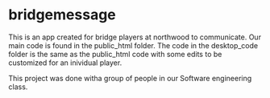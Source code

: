 # bridgemessage

This is an app created for bridge players at northwood to communicate.
Our main code is found in the public_html folder.
The code in the desktop_code folder is the same as the public_html code with some edits to be customized for an inividual player.

This project was done witha group of people in our Software engineering class.
